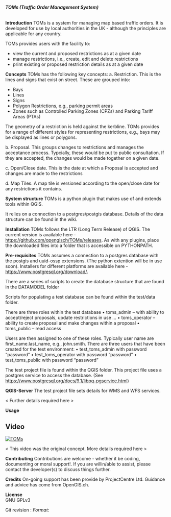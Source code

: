 
###### **TOMs (Traffic Order Management System)**

**Introduction**
TOMs is a system for managing map based traffic orders. It is developed for use by local authorities in the UK - although the principles are applicable for any country.

TOMs provides users with the facility to:
 - view the current and proposed restrictions as at a given date
 - manage restrictions, i.e., create, edit and delete restrictions
 - print existing or proposed restriction details as at a given date

**Concepts**
TOMs has the following key concepts:
a. Restriction. This is the lines and signs that exist on street. These are grouped into:
 - Bays
 - Lines
 - Signs
 - Polygon Restrictions, e.g., parking permit areas
 - Zones such as Controlled Parking Zones (CPZs) and Parking Tariff Areas (PTAs)

The geometry of a restriction is held against the kerbline. TOMs provides for a range of different styles for representing restrictions, e.g., bays may be displayed as lines or polygons.



b. Proposal. This groups changes to restrictions and manages the acceptance process. Typcially, these would be put to public consultation. If they are accepted, the changes would be made together on a given date.

c. Open/Close date. This is the date at which a Proposal is accepted and changes are made to the restrictions

d. Map Tiles. A map tile is versioned according to the open/close date for any restrictions it contains. 

**System structure**
TOMs is a python plugin that makes use of and extends tools within QGIS.  

It relies on a connection to a postgres/postgis database. Details of the data structure can be found in the wiki.


**Installation**
TOMs follows the LTR (Long Term Release) of QGIS. The current version is available here - https://github.com/opengisch/TOMs/releases. As with any plugins, place the downloaded files into a folder that is accessible on PYTHONPATH. 

**Pre-requisites**
TOMs assumes a connection to a postgres database with the postgis and uuid-ossp extensions. (The python extention will be in use soon). Installers for different platforms are available here - https://www.postgresql.org/download/.

There are a series of scripts to create the database structure that are found in the DATAMODEL folder

Scripts for populating a test database can be found within the test/data folder.
 
There are three roles within the test database
•	toms_admin – with ability to accept/reject proposals, update restrictions in use …
•	toms_operator – ability to create proposal and make changes within a proposal
•	toms_public – read access

Users are then assigned to one of these roles. Typically user name are first_name.last_name, e.g., john.smith. There are three users that have been created for the test environment:
•	test_toms_admin with password “password”
•	test_toms_operator with password “password”
•	test_toms_public with password “password”

The test project file is found within the QGIS folder. This project file uses a postgres service to access the database. (See https://www.postgresql.org/docs/9.1/libpq-pgservice.html)

**QGIS-Server**
The test project file sets details for WMS and WFS services.

< Further details required here >

**Usage**
## Video

[![TOMs](https://img.youtube.com/vi/_sG7226QziE/0.jpg)](https://www.youtube.com/watch?v=_sG7226QziE)

< This video was the original concept. More details required here >

**Contributing**
Contributions are welcome - whether it be coding, documenting or moral support!. If you are willin/able to assist, please contact the developer(s) to discuss things further.

**Credits**
On-going support has been provide by ProjectCentre Ltd. Guidance and advice has come from OpenGIS.ch.

**License**  
GNU GPLv3

Git revision : $Format:%H$
